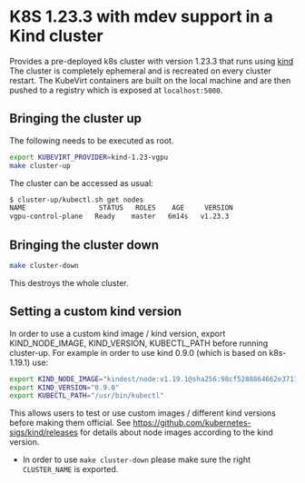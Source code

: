 # K8S 1.23.3 with mdev support in a Kind cluster

Provides a pre-deployed k8s cluster with version 1.23.3 that runs using [kind](https://github.com/kubernetes-sigs/kind) The cluster is completely ephemeral and is recreated on every cluster restart. 
The KubeVirt containers are built on the local machine and are then pushed to a registry which is exposed at
`localhost:5000`.

## Bringing the cluster up

The following needs to be executed as root.

```bash
export KUBEVIRT_PROVIDER=kind-1.23-vgpu
make cluster-up
```

The cluster can be accessed as usual:

```bash
$ cluster-up/kubectl.sh get nodes
NAME                  STATUS   ROLES    AGE     VERSION
vgpu-control-plane   Ready    master   6m14s   v1.23.3
```

## Bringing the cluster down

```bash
make cluster-down
```

This destroys the whole cluster. 

## Setting a custom kind version

In order to use a custom kind image / kind version,
export KIND_NODE_IMAGE, KIND_VERSION, KUBECTL_PATH before running cluster-up.
For example in order to use kind 0.9.0 (which is based on k8s-1.19.1) use:
```bash
export KIND_NODE_IMAGE="kindest/node:v1.19.1@sha256:98cf5288864662e37115e362b23e4369c8c4a408f99cbc06e58ac30ddc721600"
export KIND_VERSION="0.9.0"
export KUBECTL_PATH="/usr/bin/kubectl"
```
This allows users to test or use custom images / different kind versions before making them official.
See https://github.com/kubernetes-sigs/kind/releases for details about node images according to the kind version.

- In order to use `make cluster-down` please make sure the right `CLUSTER_NAME` is exported.
